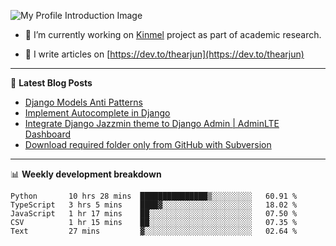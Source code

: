 ![My Profile Introduction Image](https://i.ibb.co/tLFZ15Q/gh.png)

- 🔭 I’m currently working on [Kinmel](https://github.com/thearjun/kinmel) project as part of academic research.

- 📝 I write articles on [https://dev.to/thearjun](https://dev.to/thearjun)

-------

📕 **Latest Blog Posts**
<!-- BLOG-POST-LIST:START -->
- [Django Models Anti Patterns](https://dev.to/thearjun/django-models-anti-patterns-1ma1)
- [Implement Autocomplete in Django](https://dev.to/thearjun/implement-autocomplete-in-django-3h20)
- [Integrate Django Jazzmin theme to Django Admin | AdminLTE Dashboard](https://dev.to/thearjun/integrate-django-jazzmin-theme-to-django-admin-adminlte-dashboard-5aao)
- [Download required folder only from GitHub with Subversion](https://dev.to/thearjun/download-required-folder-only-from-github-with-subversion-2gpc)
<!-- BLOG-POST-LIST:END -->

-------

📊 **Weekly development breakdown**
<!--START_SECTION:waka-->
```text
Python       10 hrs 28 mins  ███████████████▒░░░░░░░░░   60.91 % 
TypeScript   3 hrs 5 mins    ████▓░░░░░░░░░░░░░░░░░░░░   18.02 % 
JavaScript   1 hr 17 mins    ██░░░░░░░░░░░░░░░░░░░░░░░   07.50 % 
CSV          1 hr 15 mins    ██░░░░░░░░░░░░░░░░░░░░░░░   07.35 % 
Text         27 mins         ▓░░░░░░░░░░░░░░░░░░░░░░░░   02.64 % 
```
<!--END_SECTION:waka-->
<img src='https://profile-counter.glitch.me/thearjun/count.svg' width='0px'>
